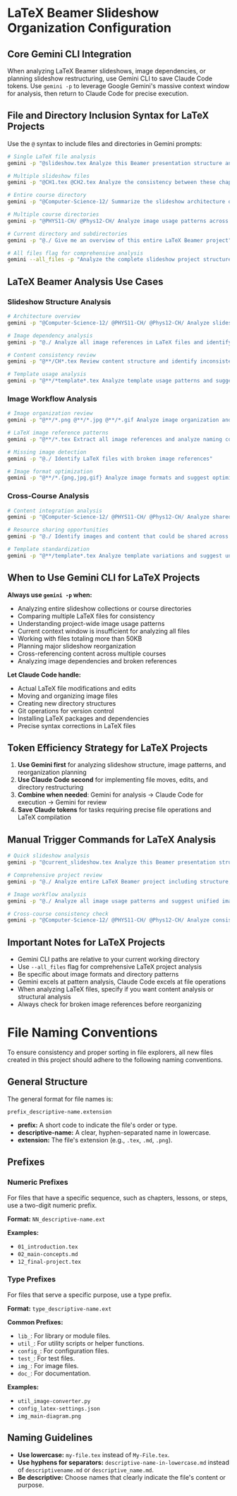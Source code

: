# LaTeX Beamer Slideshow Organization Configuration

## Core Gemini CLI Integration

When analyzing LaTeX Beamer slideshows, image dependencies, or planning slideshow restructuring, use Gemini CLI to save Claude Code tokens. Use `gemini -p` to leverage Google Gemini's massive context window for analysis, then return to Claude Code for precise execution.

## File and Directory Inclusion Syntax for LaTeX Projects

Use the `@` syntax to include files and directories in Gemini prompts:

```bash
# Single LaTeX file analysis
gemini -p "@slideshow.tex Analyze this Beamer presentation structure and image dependencies"

# Multiple slideshow files
gemini -p "@CH1.tex @CH2.tex Analyze the consistency between these chapter presentations"

# Entire course directory
gemini -p "@Computer-Science-12/ Summarize the slideshow architecture of this course"

# Multiple course directories
gemini -p "@PHYS11-CH/ @Phys12-CH/ Analyze image usage patterns across physics courses"

# Current directory and subdirectories
gemini -p "@./ Give me an overview of this entire LaTeX Beamer project"

# All files flag for comprehensive analysis
gemini --all_files -p "Analyze the complete slideshow project structure and image dependencies"
```

## LaTeX Beamer Analysis Use Cases

### Slideshow Structure Analysis

```bash
# Architecture overview
gemini -p "@Computer-Science-12/ @PHYS11-CH/ @Phys12-CH/ Analyze slideshow organization patterns and suggest unified structure"

# Image dependency analysis
gemini -p "@./ Analyze all image references in LaTeX files and identify missing or unused images"

# Content consistency review
gemini -p "@**/CH*.tex Review content structure and identify inconsistencies across chapters"

# Template usage analysis
gemini -p "@**/*template*.tex Analyze template usage patterns and suggest standardization"
```

### Image Workflow Analysis

```bash
# Image organization review
gemini -p "@**/*.png @**/*.jpg @**/*.gif Analyze image organization and suggest better directory structure"

# LaTeX image reference patterns
gemini -p "@**/*.tex Extract all image references and analyze naming conventions"

# Missing image detection
gemini -p "@./ Identify LaTeX files with broken image references"

# Image format optimization
gemini -p "@**/*.{png,jpg,gif} Analyze image formats and suggest optimization opportunities"
```

### Cross-Course Analysis

```bash
# Content integration analysis
gemini -p "@Computer-Science-12/ @PHYS11-CH/ @Phys12-CH/ Analyze shared concepts and suggest cross-references"

# Resource sharing opportunities
gemini -p "@./ Identify images and content that could be shared across courses"

# Template standardization
gemini -p "@**/template*.tex Analyze template variations and suggest unified approach"
```

## When to Use Gemini CLI for LaTeX Projects

**Always use `gemini -p` when:**

- Analyzing entire slideshow collections or course directories
- Comparing multiple LaTeX files for consistency
- Understanding project-wide image usage patterns
- Current context window is insufficient for analyzing all files
- Working with files totaling more than 50KB
- Planning major slideshow reorganization
- Cross-referencing content across multiple courses
- Analyzing image dependencies and broken references

**Let Claude Code handle:**

- Actual LaTeX file modifications and edits
- Moving and organizing image files
- Creating new directory structures
- Git operations for version control
- Installing LaTeX packages and dependencies
- Precise syntax corrections in LaTeX files

## Token Efficiency Strategy for LaTeX Projects

1. **Use Gemini first** for analyzing slideshow structure, image patterns, and reorganization planning
2. **Use Claude Code second** for implementing file moves, edits, and directory restructuring
3. **Combine when needed**: Gemini for analysis → Claude Code for execution → Gemini for review
4. **Save Claude tokens** for tasks requiring precise file operations and LaTeX compilation

## Manual Trigger Commands for LaTeX Analysis

```bash
# Quick slideshow analysis
gemini -p "@current_slideshow.tex Analyze this Beamer presentation structure and suggest improvements"

# Comprehensive project review
gemini -p "@./ Analyze entire LaTeX Beamer project including structure, images, and organization suggestions"

# Image workflow analysis
gemini -p "@./ Analyze all image usage patterns and suggest unified image management workflow"

# Cross-course consistency check
gemini -p "@Computer-Science-12/ @PHYS11-CH/ @Phys12-CH/ Analyze consistency across all three course collections"
```

## Important Notes for LaTeX Projects

- Gemini CLI paths are relative to your current working directory
- Use `--all_files` flag for comprehensive LaTeX project analysis
- Be specific about image formats and directory patterns
- Gemini excels at pattern analysis, Claude Code excels at file operations
- When analyzing LaTeX files, specify if you want content analysis or structural analysis
- Always check for broken image references before reorganizing

# File Naming Conventions

To ensure consistency and proper sorting in file explorers, all new files created in this project should adhere to the following naming conventions.

## General Structure

The general format for file names is:

`prefix_descriptive-name.extension`

- **prefix:** A short code to indicate the file's order or type.
- **descriptive-name:** A clear, hyphen-separated name in lowercase.
- **extension:** The file's extension (e.g., `.tex`, `.md`, `.png`).

## Prefixes

### Numeric Prefixes

For files that have a specific sequence, such as chapters, lessons, or steps, use a two-digit numeric prefix.

**Format:** `NN_descriptive-name.ext`

**Examples:**

- `01_introduction.tex`
- `02_main-concepts.md`
- `12_final-project.tex`

### Type Prefixes

For files that serve a specific purpose, use a type prefix.

**Format:** `type_descriptive-name.ext`

**Common Prefixes:**

- `lib_`: For library or module files.
- `util_`: For utility scripts or helper functions.
- `config_`: For configuration files.
- `test_`: For test files.
- `img_`: For image files.
- `doc_`: For documentation.

**Examples:**

- `util_image-converter.py`
- `config_latex-settings.json`
- `img_main-diagram.png`

## Naming Guidelines

- **Use lowercase:** `my-file.tex` instead of `My-File.tex`.
- **Use hyphens for separators:** `descriptive-name-in-lowercase.md` instead of `descriptivename.md` or `descriptive_name.md`.
- **Be descriptive:** Choose names that clearly indicate the file's content or purpose.
